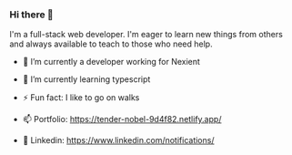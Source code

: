 ### Hi there 👋
I'm a full-stack web developer. I'm eager to learn new things from others and always available to teach to those who need help.
- 🔭 I’m currently a developer working for Nexient
- 🌱 I’m currently learning typescript
- ⚡ Fun fact: I like to go on walks

- 📫 Portfolio: https://tender-nobel-9d4f82.netlify.app/
- 💬 Linkedin: https://www.linkedin.com/notifications/










<!--
**thomasjk0831/thomasjk0831** is a ✨ _special_ ✨ repository because its `README.md` (this file) appears on your GitHub profile.

Here are some ideas to get you started:

- 🔭 I’m currently working on ...
- 🌱 I’m currently learning ...
- 👯 I’m looking to collaborate on ...
- 🤔 I’m looking for help with ...
- 💬 Ask me about ...
- 📫 How to reach me: ...
- 😄 Pronouns: ...
- ⚡ Fun fact: ...
-->
